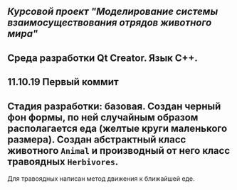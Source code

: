 
***Курсовой проект "Моделирование системы взаимосуществования отрядов животного мира"***
---
Среда разработки Qt Creator. Язык С++.
---
11.10.19
Первый коммит
---
Стадия разработки: базовая. Создан черный фон формы, по ней случайным образом располагается еда (желтые круги маленького размера). Создан абстрактный класс животного `Animal` и производный от него класс травоядных `Herbivores`.
---
Для травоядных написан метод движения к ближайшей еде.
